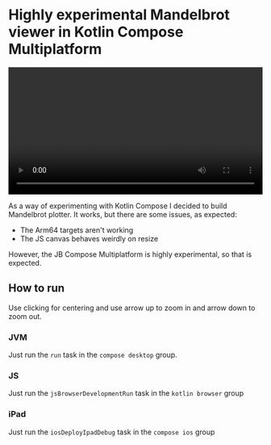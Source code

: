 # Highly experimental Mandelbrot viewer in Kotlin Compose Multiplatform

<video controls width="100%">
    <source src="https://avwie.github.io/movies/mandelbrot.mp4" type="video/mp4">
</video>

As a way of experimenting with Kotlin Compose I decided to build Mandelbrot plotter. 
It works, but there are some issues, as expected:

- The Arm64 targets aren't working
- The JS canvas behaves weirdly on resize

However, the JB Compose Multiplatform is highly experimental, so that is expected.

## How to run

Use clicking for centering and use arrow up to zoom in and arrow down to zoom out.

### JVM

Just run the `run` task in the `compose desktop` group.

### JS
Just run the `jsBrowserDevelopmentRun` task in the `kotlin browser` group

### iPad
Just run the `iosDeployIpadDebug` task in the `compose ios` group


